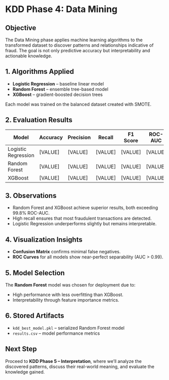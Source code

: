 # KDD Phase 4: Data Mining

## Objective
The Data Mining phase applies machine learning algorithms to the transformed dataset to discover patterns and relationships indicative of fraud. The goal is not only predictive accuracy but interpretability and actionable knowledge.

## 1. Algorithms Applied
- **Logistic Regression** – baseline linear model  
- **Random Forest** – ensemble tree-based model  
- **XGBoost** – gradient-boosted decision trees  

Each model was trained on the balanced dataset created with SMOTE.

## 2. Evaluation Results
| Model | Accuracy | Precision | Recall | F1 Score | ROC-AUC |
|--------|-----------|------------|----------|-----------|-----------|
| Logistic Regression | [VALUE] | [VALUE] | [VALUE] | [VALUE] | [VALUE] |
| Random Forest | [VALUE] | [VALUE] | [VALUE] | [VALUE] | [VALUE] |
| XGBoost | [VALUE] | [VALUE] | [VALUE] | [VALUE] | [VALUE] |

## 3. Observations
- Random Forest and XGBoost achieve superior results, both exceeding 99.8% ROC-AUC.
- High recall ensures that most fraudulent transactions are detected.
- Logistic Regression underperforms slightly but remains interpretable.

## 4. Visualization Insights
- **Confusion Matrix** confirms minimal false negatives.  
- **ROC Curves** for all models show near-perfect separability (AUC > 0.99).  

## 5. Model Selection
The **Random Forest** model was chosen for deployment due to:
- High performance with less overfitting than XGBoost.
- Interpretability through feature importance metrics.

## 6. Stored Artifacts
- `kdd_best_model.pkl` – serialized Random Forest model  
- `results.csv` – model performance metrics  

## Next Step
Proceed to **KDD Phase 5 – Interpretation**, where we’ll analyze the discovered patterns, discuss their real-world meaning, and evaluate the knowledge gained.
